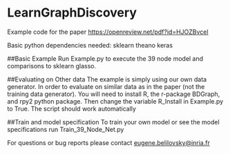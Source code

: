 # LearnGraphDiscovery

Example code for the paper https://openreview.net/pdf?id=HJOZBvcel

Basic python dependencies needed:
sklearn
theano
keras

##Basic Example
Run Example.py to execute the 39 node model and comparisons to sklearn glasso.

##Evaluating on Other data
The example is simply using our own data generator. In order to evaluate on similar data as in the paper (not the training data generator). You will need to install R, the r-package BDGraph, and rpy2 python package. Then change the variable R_Install in Example.py to True. The script should work automatically

##Train and model specification
To train your own model or see the model specifications run Train_39_Node_Net.py

For questions or bug reports please contact eugene.belilovsky@inria.fr

